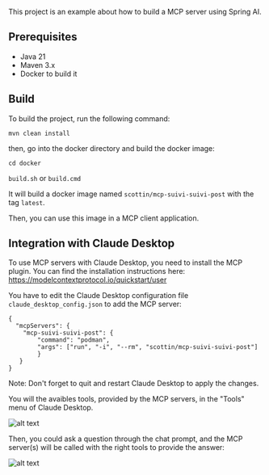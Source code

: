 This project is an example about how to build a MCP server using Spring AI.

## Prerequisites

- Java 21
- Maven 3.x
- Docker to build it


## Build

To build the project, run the following command:

```mvn clean install```

then, go into the docker directory and build the docker image:

```cd docker```

```build.sh``` or ```build.cmd```

It will build a docker image named `scottin/mcp-suivi-suivi-post` with the tag `latest`.

Then, you can use this image in a MCP client application.


## Integration with Claude Desktop

To use MCP servers with Claude Desktop, you need to install the MCP plugin. You can find the installation instructions here:
https://modelcontextprotocol.io/quickstart/user

You have to edit the Claude Desktop configuration file `claude_desktop_config.json` to add the MCP server:

```
{
  "mcpServers": {
	"mcp-suivi-suivi-post": {
	    "command": "podman",
	    "args": ["run", "-i", "--rm", "scottin/mcp-suivi-suivi-post"]
        }
   }
}
```

Note: Don't forget to quit and restart Claude Desktop to apply the changes.

You will the avaibles tools, provided by the MCP servers, in the "Tools" menu of Claude Desktop.

![alt text](https://github.com/stephanecot/mcp-server-suivi-post/blob/main/img/claude1.png?raw=true)


Then, you could ask a question through the chat prompt, and the MCP server(s) will be called with the right tools to provide the answer:

![alt text](https://github.com/stephanecot/mcp-server-suivi-post/blob/main/img/claude2.png?raw=true)
